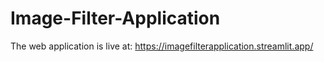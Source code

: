 # Image-Filter-Application
The web application is live at: https://imagefilterapplication.streamlit.app/
